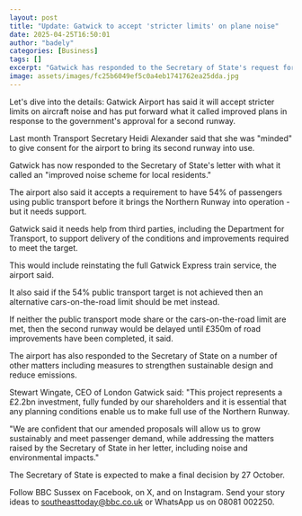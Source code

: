 ```yaml
---
layout: post
title: "Update: Gatwick to accept 'stricter limits' on plane noise"
date: 2025-04-25T16:50:01
author: "badely"
categories: [Business]
tags: []
excerpt: "Gatwick has responded to the Secretary of State's request for feedback on additional conditions."
image: assets/images/fc25b6049ef5c0a4eb1741762ea25dda.jpg
---
```


Let's dive into the details: Gatwick Airport has said it will accept stricter limits on aircraft noise and has put forward what it called improved plans in response to the government's approval for a second runway.

Last month Transport Secretary Heidi Alexander said that she was "minded" to give consent for the airport to bring its second runway into use.

Gatwick has now responded to the Secretary of State's letter with what it called an "improved noise scheme for local residents."

The airport also said it accepts a requirement to have 54% of passengers using public transport before it brings the Northern Runway into operation - but it needs support.

Gatwick said it needs help from third parties, including the Department for Transport, to support delivery of the conditions and improvements required to meet the target. 

This would include reinstating the full Gatwick Express train service, the airport said.

It also said if the 54% public transport target is not achieved then an alternative cars-on-the-road limit should be met instead.

If neither the public transport mode share or the cars-on-the-road limit are met, then the second runway would be delayed until £350m of road improvements have been completed, it said.

The airport has also responded to the Secretary of State on a number of other matters including measures to strengthen sustainable design and reduce emissions.

Stewart Wingate, CEO of London Gatwick said: "This project represents a £2.2bn investment, fully funded by our shareholders and it is essential that any planning conditions enable us to make full use of the Northern Runway. 

"We are confident that our amended proposals will allow us to grow sustainably and meet passenger demand, while addressing the matters raised by the Secretary of State in her letter, including noise and environmental impacts."

The Secretary of State is expected to make a final decision by 27 October.

Follow BBC Sussex on Facebook, on X, and on Instagram. Send your story ideas to southeasttoday@bbc.co.uk or WhatsApp us on 08081 002250.

